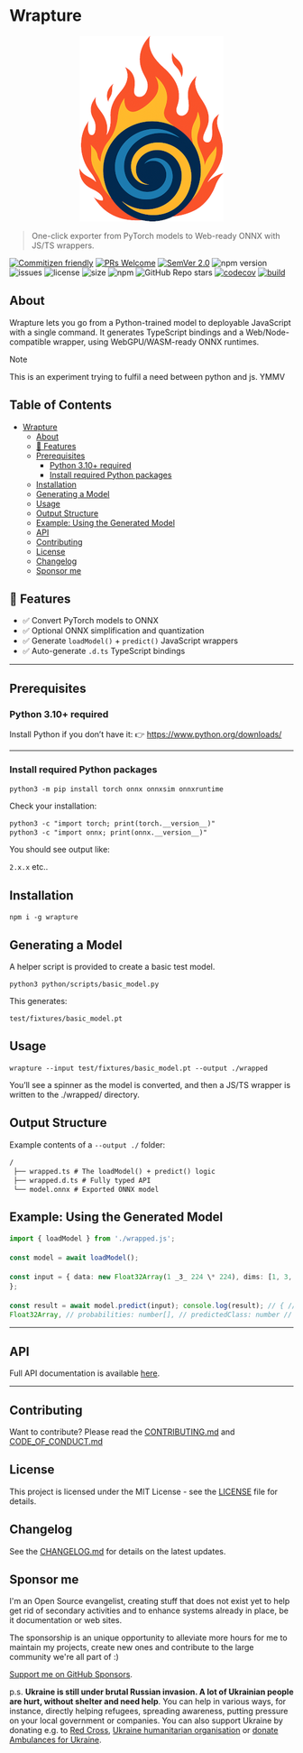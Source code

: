 # Wrapture

<p align="center" width="100%">
    <img width="256px" src="./public/wrapture-logo-small.png" alt="wrapture logo" />
</p>

> One-click exporter from PyTorch models to Web-ready ONNX with JS/TS wrappers.

[![Commitizen friendly](https://img.shields.io/badge/commitizen-friendly-brightgreen.svg)](http://commitizen.github.io/cz-cli/)
[![PRs Welcome](https://img.shields.io/badge/PRs-welcome-green.svg)](http://makeapullrequest.com)
[![SemVer 2.0](https://img.shields.io/badge/SemVer-2.0-green.svg)](http://semver.org/spec/v2.0.0.html)
![npm version](https://img.shields.io/npm/v/wrapture)
![issues](https://img.shields.io/github/issues/phun-ky/wrapture)
![license](https://img.shields.io/npm/l/wrapture)
![size](https://img.shields.io/bundlephobia/min/wrapture)
![npm](https://img.shields.io/npm/dm/wrapture)
![GitHub Repo stars](https://img.shields.io/github/stars/phun-ky/wrapture)
[![codecov](https://codecov.io/gh/phun-ky/wrapture/graph/badge.svg?token=VA91DL7ZLZ)](https://codecov.io/gh/phun-ky/wrapture)
[![build](https://github.com/phun-ky/wrapture/actions/workflows/check.yml/badge.svg)](https://github.com/phun-ky/wrapture/actions/workflows/check.yml)

## About

Wrapture lets you go from a Python-trained model to deployable JavaScript with a
single command. It generates TypeScript bindings and a Web/Node-compatible
wrapper, using WebGPU/WASM-ready ONNX runtimes.

> [!NOTE]
> This is an experiment trying to fulfil a need between python and js.
> YMMV

## Table of Contents<!-- omit from toc -->

- [Wrapture](#-wrapture)
  - [About](#about)
  - [🚀 Features](#-features)
  - [Prerequisites](#prerequisites)
    - [Python 3.10+ required](#python-310-required)
    - [Install required Python packages](#install-required-python-packages)
  - [Installation](#installation)
  - [Generating a Model](#generating-a-model)
  - [Usage](#usage)
  - [Output Structure](#output-structure)
  - [Example: Using the Generated Model](#example-using-the-generated-model)
  - [API](#api)
  - [Contributing](#contributing)
  - [License](#license)
  - [Changelog](#changelog)
  - [Sponsor me](#sponsor-me)

## 🚀 Features

- ✅ Convert PyTorch models to ONNX
- ✅ Optional ONNX simplification and quantization
- ✅ Generate `loadModel()` + `predict()` JavaScript wrappers
- ✅ Auto-generate `.d.ts` TypeScript bindings

---

## Prerequisites

### Python 3.10+ required

Install Python if you don’t have it: 👉 <https://www.python.org/downloads/>

---

### Install required Python packages

```shell-session
python3 -m pip install torch onnx onnxsim onnxruntime
```

Check your installation:

```shell-session
python3 -c "import torch; print(torch.__version__)"
python3 -c "import onnx; print(onnx.__version__)"
```

You should see output like:

`2.x.x` etc..

## Installation

```shell-session
npm i -g wrapture
```

## Generating a Model

A helper script is provided to create a basic test model.

```shell-session
python3 python/scripts/basic_model.py
```

This generates:

```shell-session
test/fixtures/basic_model.pt
```

## Usage

```shell-session
wrapture --input test/fixtures/basic_model.pt --output ./wrapped
```

You’ll see a spinner as the model is converted, and then a JS/TS wrapper is
written to the ./wrapped/ directory.

## Output Structure

Example contents of a `--output ./` folder:

```shell-session
/
 ├── wrapped.ts # The loadModel() + predict() logic
 ├── wrapped.d.ts # Fully typed API
 └── model.onnx # Exported ONNX model
```

## Example: Using the Generated Model

```ts
import { loadModel } from './wrapped.js';

const model = await loadModel();

const input = { data: new Float32Array(1 _3_ 224 \* 224), dims: [1, 3, 224, 224]
};

const result = await model.predict(input); console.log(result); // { // logits:
Float32Array, // probabilities: number[], // predictedClass: number // }
```

---

## API

Full API documentation is available
[here](https://github.com/phun-ky/wrapture/blob/main/api/README.md).

---

## Contributing

Want to contribute? Please read the
[CONTRIBUTING.md](https://github.com/phun-ky/wrapture/blob/main/CONTRIBUTING.md)
and
[CODE_OF_CONDUCT.md](https://github.com/phun-ky/wrapture/blob/main/CODE_OF_CONDUCT.md)

## License

This project is licensed under the MIT License - see the
[LICENSE](https://github.com/phun-ky/wrapture/blob/main/LICENSE) file for
details.

## Changelog

See the
[CHANGELOG.md](https://github.com/phun-ky/wrapture/blob/main/CHANGELOG.md) for
details on the latest updates.

## Sponsor me

I'm an Open Source evangelist, creating stuff that does not exist yet to help
get rid of secondary activities and to enhance systems already in place, be it
documentation or web sites.

The sponsorship is an unique opportunity to alleviate more hours for me to
maintain my projects, create new ones and contribute to the large community
we're all part of :)

[Support me on GitHub Sponsors](https://github.com/sponsors/phun-ky).

p.s. **Ukraine is still under brutal Russian invasion. A lot of Ukrainian people
are hurt, without shelter and need help**. You can help in various ways, for
instance, directly helping refugees, spreading awareness, putting pressure on
your local government or companies. You can also support Ukraine by donating
e.g. to [Red Cross](https://www.icrc.org/en/donate/ukraine),
[Ukraine humanitarian organisation](https://savelife.in.ua/en/donate-en/#donate-army-card-weekly)
or
[donate Ambulances for Ukraine](https://www.gofundme.com/f/help-to-save-the-lives-of-civilians-in-a-war-zone).
